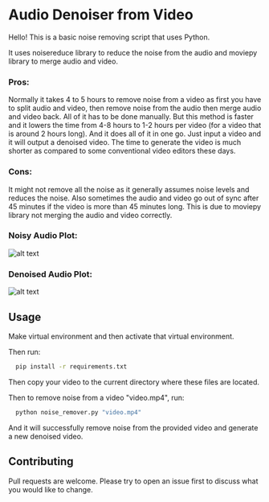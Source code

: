 # Audio Denoiser from Video

Hello! This is a basic noise removing script that uses Python. 

It uses noisereduce library to reduce the noise from the audio and moviepy library to merge audio and video.

### Pros:

Normally it takes 4 to 5 hours to remove noise from a video as first you have to split audio and video, 
then remove noise from the audio then merge audio and video back. All of it has to be done manually. 
But this method is faster and it lowers the time from 4-8 hours to 1-2 hours per video
(for a video that is around 2 hours long). And it does all of it in one go. Just input a video and it will output a denoised video.
The time to generate the video is much shorter as compared to some conventional video editors these days.

### Cons: 

It might not remove all the noise as it generally assumes noise levels and reduces the noise.
Also sometimes the audio and video go out of sync after 45 minutes if the video
is more than 45 minutes long. This is due to moviepy library not merging the audio and video correctly.


### Noisy Audio Plot:
![alt text](https://github.com/WaqarAnwar/Audio_Noise_Remover_from_Video-Python/blob/main/NoisyAudioPlot.PNG?raw=true)

### Denoised Audio Plot:
![alt text](https://github.com/WaqarAnwar/Audio_Noise_Remover_from_Video-Python/blob/main/DenoisedAudioPlot.PNG?raw=true)

## Usage

Make virtual environment and then activate that virtual environment.

Then run:
```bash
  pip install -r requirements.txt
```
Then copy your video to the current directory where these files are located.

Then to remove noise from a video "video.mp4", run:
```bash
  python noise_remover.py "video.mp4"
```
And it will successfully remove noise from the provided video and generate a new denoised video.

## Contributing

Pull requests are welcome. Please try to open an issue first to discuss what you would like to change.
